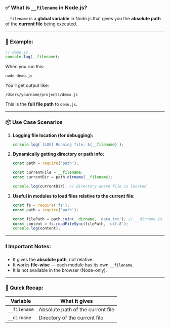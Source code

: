 ### ✅ What is `__filename` in Node.js?

`__filename` is a **global variable** in Node.js that gives you the **absolute path** of the **current file** being executed.

---

### 🧪 Example:

```js
// demo.js
console.log(__filename);
```

When you run this:

```bash
node demo.js
```

You’ll get output like:

```
/Users/yourname/projects/demo.js
```

This is the **full file path** to `demo.js`.

---

### 📦 Use Case Scenarios

1. **Logging file location (for debugging):**

   ```js
   console.log(`[LOG] Running file: ${__filename}`);
   ```

2. **Dynamically getting directory or path info:**

   ```js
   const path = require('path');

   const currentFile = __filename;
   const currentDir = path.dirname(__filename);

   console.log(currentDir); // directory where file is located
   ```

3. **Useful in modules to load files relative to the current file:**

   ```js
   const fs = require('fs');
   const path = require('path');

   const filePath = path.join(__dirname, 'data.txt'); // __dirname is sibling to __filename
   const content = fs.readFileSync(filePath, 'utf-8');
   console.log(content);
   ```

---

### ❗ Important Notes:

* It gives the **absolute path**, not relative.
* It works **file-wise** — each module has its own `__filename`.
* It is not available in the browser (Node-only).

---

### 🧠 Quick Recap:

| Variable     | What it gives                     |
| ------------ | --------------------------------- |
| `__filename` | Absolute path of the current file |
| `__dirname`  | Directory of the current file     |